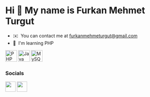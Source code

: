 Hi 👋 My name is Furkan Mehmet Turgut
=============================

* ✉️  You can contact me at [furkanmehmeturgut@gmail.com](mailto:furkanmehmeturgut@gmail.com)
* 🧠  I'm learning PHP

<p align="left">
<a href="https://www.php.net/" target="_blank" rel="noreferrer"><img src="https://raw.githubusercontent.com/danielcranney/readme-generator/main/public/icons/skills/php-colored.svg" width="36" height="36" alt="PHP" /></a>
<a href="https://upload.wikimedia.org/wikipedia/tr/thumb/2/2e/Java_Logo.svg/558px-Java_Logo.svg.png" target="_blank" rel="noreferrer"><img src="https://upload.wikimedia.org/wikipedia/tr/thumb/2/2e/Java_Logo.svg/558px-Java_Logo.svg.png" width="36" height="36" alt="Java" /></a>
<a href="https://www.w3.org/TR/CSS/#css" target="_blank" rel="noreferrer">
<a href="https://www.mysql.com/" target="_blank" rel="noreferrer"><img src="https://raw.githubusercontent.com/danielcranney/readme-generator/main/public/icons/skills/mysql-colored.svg" width="36" height="36" alt="MySQL" /></a>
</p>


### Socials

<p align="left"> <a href=https://github.com/furkanturgut68" target="_blank" rel="noreferrer"><img src="https://raw.githubusercontent.com/danielcranney/readme-generator/main/public/icons/socials/github.svg" width="32" height="32" /></a> <a href="https://www.linkedin.com/in/devfurkan/" target="_blank" rel="noreferrer"><img src="https://raw.githubusercontent.com/danielcranney/readme-generator/main/public/icons/socials/linkedin.svg" width="32" height="32" /></a></p>
